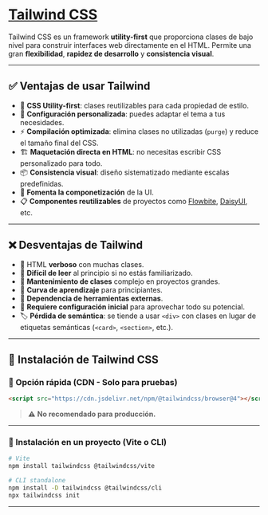 # [Tailwind CSS](https://tailwindcss.com/)

Tailwind CSS es un framework **utility-first** que proporciona clases de bajo nivel para construir interfaces web directamente en el HTML. Permite una gran **flexibilidad**, **rapidez de desarrollo** y **consistencia visual**.

---

## ✅ Ventajas de usar Tailwind

-   🔧 **CSS Utility-first**: clases reutilizables para cada propiedad de estilo.
-   🎨 **Configuración personalizada**: puedes adaptar el tema a tus necesidades.
-   ⚡ **Compilación optimizada**: elimina clases no utilizadas (`purge`) y reduce el tamaño final del CSS.
-   🏗️ **Maquetación directa en HTML**: no necesitas escribir CSS personalizado para todo.
-   📦 **Consistencia visual**: diseño sistematizado mediante escalas predefinidas.
-   🔁 **Fomenta la componetización** de la UI.
-   📋 **Componentes reutilizables** de proyectos como [Flowbite](https://flowbite.com/), [DaisyUI](https://daisyui.com/), etc.

---

## ❌ Desventajas de Tailwind

-   🧱 HTML **verboso** con muchas clases.
-   👀 **Difícil de leer** al principio si no estás familiarizado.
-   🧹 **Mantenimiento de clases** complejo en proyectos grandes.
-   📘 **Curva de aprendizaje** para principiantes.
-   🔧 **Dependencia de herramientas externas**.
-   🧪 **Requiere configuración inicial** para aprovechar todo su potencial.
-   🏷️ **Pérdida de semántica**: se tiende a usar `<div>` con clases en lugar de etiquetas semánticas (`<card>`, `<section>`, etc.).

---

## 🚀 Instalación de Tailwind CSS

### 🔹 Opción rápida (CDN - Solo para pruebas)

```html
<script src="https://cdn.jsdelivr.net/npm/@tailwindcss/browser@4"></script>
```

> ⚠️ **No recomendado para producción.**

---

### 🔹 Instalación en un proyecto (Vite o CLI)

```bash
# Vite
npm install tailwindcss @tailwindcss/vite

# CLI standalone
npm install -D tailwindcss @tailwindcss/cli
npx tailwindcss init
```

---
